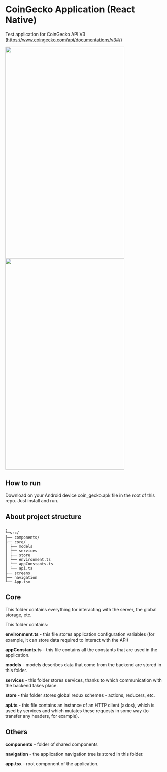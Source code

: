 # CoinGecko Application (React Native)

Test application for CoinGecko API V3 (https://www.coingecko.com/api/documentations/v3#/)

<img src="https://i.ibb.co/pfStVpC/Simulator-Screen-Shot-i-Phone-8-2022-01-11-at-15-06-43.png" width="375" height="667">

<img src="https://i.ibb.co/LztzGKf/Simulator-Screen-Shot-i-Phone-8-2022-01-11-at-15-06-49.png" width="375" height="667">

## How to run

Download on your Android device coin_gecko.apk file in the root of this repo. Just install and run.

## About project structure

```
.
└─src/
├── components/
├── core/
│ ├── models
│ ├── services
│ ├── store
│ └── environment.ts
│ └── appConstants.ts
│ └── api.ts
├── screens
├── navigation
└── App.tsx

```

## Core

This folder contains everything for interacting with the server, the global storage, etc.

This folder contains:

**environment.ts** - this file stores application configuration variables (for example, it can store data required to interact with the API)

**appConstants.ts** - this file contains all the constants that are used in the application.

**models** - models describes data that come from the backend are stored in this folder.

**services** - this folder stores services, thanks to which communication with the backend takes place.

**store** - this folder stores global redux schemes - actions, reducers, etc.

**api.ts** - this file contains an instance of an HTTP client (axios), which is used by services and which mutates these requests in some way (to transfer any headers, for example).

## Others

**components** - folder of shared components

**navigation** - the application navigation tree is stored in this folder.

**app.tsx** - root component of the application.
